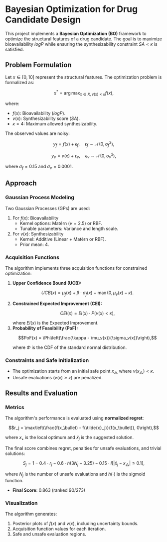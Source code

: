 # Bayesian Optimization for Drug Candidate Design

This project implements a **Bayesian Optimization (BO)** framework to optimize the structural features of a drug candidate. The goal is to maximize bioavailability $`logP`$ while ensuring the synthesizability constraint $`SA < \kappa`$ is satisfied.

## Problem Formulation
Let $`x \in [0, 10]`$ represent the structural features. The optimization problem is formalized as:
```math
x^* = \arg\max_{x \in X, \, v(x) < \kappa} f(x),
```
where:
- $`f(x)`$: Bioavailability ($`logP`$).
- $`v(x)`$: Synthesizability score ($`SA`$).
- $`\kappa = 4`$: Maximum allowed synthesizability.

The observed values are noisy:
```math
y_f = f(x) + \epsilon_f, \quad \epsilon_f \sim \mathcal{N}(0, \sigma_f^2),
```
```math
y_v = v(x) + \epsilon_v, \quad \epsilon_v \sim \mathcal{N}(0, \sigma_v^2),
```
where $`\sigma_f = 0.15`$ and $`\sigma_v = 0.0001`$.

## Approach
### Gaussian Process Modeling
Two Gaussian Processes (GPs) are used:
1. For $`f(x)`$: Bioavailability
   - Kernel options: Matérn ($`\nu = 2.5`$) or RBF.
   - Tunable parameters: Variance and length scale.
2. For $`v(x)`$: Synthesizability
   - Kernel: Additive (Linear + Matérn or RBF).
   - Prior mean: $`4`$.

### Acquisition Functions
The algorithm implements three acquisition functions for constrained optimization:
1. **Upper Confidence Bound (UCB):**
   ```math
   UCB(x) = \mu_f(x) + \beta \cdot \sigma_f(x) - \max(0, \mu_v(x) - \kappa).
   ```
2. **Constrained Expected Improvement (CEI):**
   ```math
   CEI(x) = EI(x) \cdot P(v(x) < \kappa),
   ```
   where $`EI(x)`$ is the Expected Improvement.
3. **Probability of Feasibility (PoF):**
   ```math
   PoF(x) = \Phi\left(\frac{\kappa - \mu_v(x)}{\sigma_v(x)}\right),
   ```
   where $`\Phi`$ is the CDF of the standard normal distribution.

### Constraints and Safe Initialization
- The optimization starts from an initial safe point $`x_\triangle`$ where $`v(x_\triangle) < \kappa`$.
- Unsafe evaluations ($`v(x) \geq \kappa`$) are penalized.

## Results and Evaluation
### Metrics
The algorithm's performance is evaluated using **normalized regret**:
```math
r_j = \max\left(\frac{f(x_\bullet) - f(\tilde{x}_j)}{f(x_\bullet)}, 0\right),
```
where $`x_\bullet`$ is the local optimum and $`\tilde{x}_j`$ is the suggested solution.

The final score combines regret, penalties for unsafe evaluations, and trivial solutions:
```math
S_j = 1 - 0.4 \cdot r_j - 0.6 \cdot h(3N_j - 3.25) - 0.15 \cdot I[|\tilde{x}_j - x_\triangle| \leq 0.1],
```
where $`N_j`$ is the number of unsafe evaluations and $`h(\cdot)`$ is the sigmoid function.
- **Final Score**: 0.863 (ranked 90/273)

### Visualization
The algorithm generates:
1. Posterior plots of $`f(x)`$ and $`v(x)`$, including uncertainty bounds.
2. Acquisition function values for each iteration.
3. Safe and unsafe evaluation regions.
